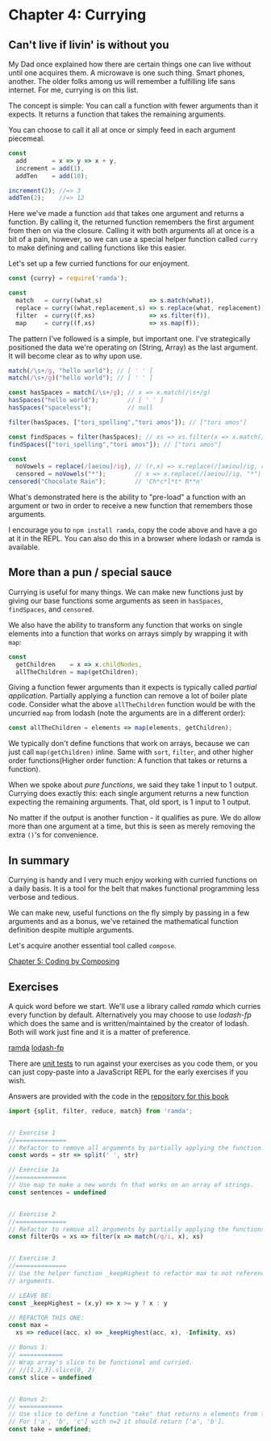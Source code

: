 # Chapter 4: Currying

## Can't live if livin' is without you
My Dad once explained how there are certain things one can live without until one acquires them. A microwave is one such thing. Smart phones, another. The older folks among us will remember a fulfilling life sans internet. For me, currying is on this list.

The concept is simple: You can call a function with fewer arguments than it expects. It returns a function that takes the remaining arguments.

You can choose to call it all at once or simply feed in each argument piecemeal.

```js
const
  add       = x => y => x + y,
  increment = add(1),
  addTen    = add(10);

increment(2); //=> 3
addTen(2);    //=> 12
```

Here we've made a function `add` that takes one argument and returns a function. By calling it, the returned function remembers the first argument from then on via the closure. Calling it with both arguments all at once is a bit of a pain, however, so we can use a special helper function called `curry` to make defining and calling functions like this easier.

Let's set up a few curried functions for our enjoyment.

```js
const {curry} = require('ramda');

const
  match   = curry((what,s)             => s.match(what)),
  replace = curry((what,replacement,s) => s.replace(what, replacement)),
  filter  = curry((f,xs)               => xs.filter(f)),
  map     = curry((f,xs)               => xs.map(f));
```

The pattern I've followed is a simple, but important one. I've strategically positioned the data we're operating on (String, Array) as the last argument. It will become clear as to why upon use.

```js
match(/\s+/g, "hello world"); // [ ' ' ]
match(/\s+/g)("hello world"); // [ ' ' ]

const hasSpaces = match(/\s+/g); // x => x.match(/\s+/g)
hasSpaces("hello world");        // [ ' ' ]
hasSpaces("spaceless");          // null

filter(hasSpaces, ["tori_spelling","tori amos"]); // ["tori amos"]

const findSpaces = filter(hasSpaces); // xs => xs.filter(x => x.match(/\s+/g))
findSpaces(["tori_spelling","tori amos"]); // ["tori amos"]

const
  noVowels = replace(/[aeiou]/ig), // (r,x) => x.replace(/[aeiou]/ig, r)
  censored = noVowels("*");        // x => x.replace(/[aeiou]/ig, "*")
censored("Chocolate Rain");        // 'Ch*c*l*t* R**n'
```

What's demonstrated here is the ability to "pre-load" a function with an argument or two in order to receive a new function that remembers those arguments.

I encourage you to `npm install ramda`, copy the code above and have a go at it in the REPL. You can also do this in a browser where lodash or ramda is available.

## More than a pun / special sauce

Currying is useful for many things. We can make new functions just by giving our base functions some arguments as seen in `hasSpaces`, `findSpaces`, and `censored`.

We also have the ability to transform any function that works on single elements into a function that works on arrays simply by wrapping it with `map`:

```js
const
  getChildren    = x => x.childNodes,
  allTheChildren = map(getChildren);
```

Giving a function fewer arguments than it expects is typically called *partial application*. Partially applying a function can remove a lot of boiler plate code. Consider what the above `allTheChildren` function would be with the uncurried `map` from lodash (note the arguments are in a different order):

```js
const allTheChildren = elements => map(elements, getChildren);
```

We typically don't define functions that work on arrays, because we can just call `map(getChildren)` inline. Same with `sort`, `filter`, and other higher order functions(Higher order function: A function that takes or returns a function).

When we spoke about *pure functions*, we said they take 1 input to 1 output. Currying does exactly this: each single argument returns a new function expecting the remaining arguments. That, old sport, is 1 input to 1 output.

No matter if the output is another function - it qualifies as pure. We do allow more than one argument at a time, but this is seen as merely removing the extra `()`'s for convenience.


## In summary

Currying is handy and I very much enjoy working with curried functions on a daily basis. It is a tool for the belt that makes functional programming less verbose and tedious.

We can make new, useful functions on the fly simply by passing in a few arguments and as a bonus, we've retained the mathematical function definition despite multiple arguments.

Let's acquire another essential tool called `compose`.

[Chapter 5: Coding by Composing](ch5.md)

## Exercises

A quick word before we start. We'll use a library called *ramda* which curries every function by default. Alternatively you may choose to use *lodash-fp* which does the same and is written/maintained by the creator of lodash. Both will work just fine and it is a matter of preference.

[ramda](http://ramdajs.com)
[lodash-fp](https://github.com/lodash/lodash-fp)

There are [unit tests](https://github.com/DrBoolean/mostly-adequate-guide/tree/master/code/part1_exercises) to run against your exercises as you code them, or you can just copy-paste into a JavaScript REPL for the early exercises if you wish.

Answers are provided with the code in the [repository for this book](https://github.com/DrBoolean/mostly-adequate-guide/tree/master/code/part1_exercises/answers)

```js
import {split, filter, reduce, match} from 'ramda';


// Exercise 1
//==============
// Refactor to remove all arguments by partially applying the function.
const words = str => split(' ', str)

// Exercise 1a
//==============
// Use map to make a new words fn that works on an array of strings.
const sentences = undefined


// Exercise 2
//==============
// Refactor to remove all arguments by partially applying the functions.
const filterQs = xs => filter(x => match(/q/i, x), xs)


// Exercise 3
//==============
// Use the helper function _keepHighest to refactor max to not reference any
// arguments.

// LEAVE BE:
const _keepHighest = (x,y) => x >= y ? x : y

// REFACTOR THIS ONE:
const max =
  xs => reduce((acc, x) => _keepHighest(acc, x), -Infinity, xs)

// Bonus 1:
// ============
// Wrap array's slice to be functional and curried.
// //[1,2,3].slice(0, 2)
const slice = undefined


// Bonus 2:
// ============
// Use slice to define a function "take" that returns n elements from the beginning of an array. Make it curried.
// For ['a', 'b', 'c'] with n=2 it should return ['a', 'b'].
const take = undefined;
```
